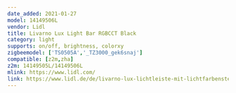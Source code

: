 ```yaml
---
date_added: 2021-01-27
model: 14149506L 
vendor: Lidl
title: Livarno Lux Light Bar RGBCCT Black
category: light
supports: on/off, brightness, colorxy
zigbeemodel: ['TS0505A','_TZ3000_gek6snaj']
compatible: [z2m,zha]
z2m: 14149505L/14149506L
mlink: https://www.lidl.com/
link: https://www.lidl.de/de/livarno-lux-lichtleiste-mit-lichtfarbensteuerung/p365241
---
```


